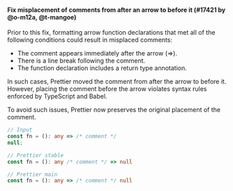 #### Fix misplacement of comments from after an arrow to before it (#17421 by @o-m12a, @t-mangoe)

Prior to this fix, formatting arrow function declarations that met all of the following conditions could result in misplaced comments:

- The comment appears immediately after the arrow (=>).
- There is a line break following the comment.
- The function declaration includes a return type annotation.

In such cases, Prettier moved the comment from after the arrow to before it.
However, placing the comment before the arrow violates syntax rules enforced by TypeScript and Babel.

To avoid such issues, Prettier now preserves the original placement of the comment.

<!-- prettier-ignore -->
```ts
// Input
const fn = (): any => /* comment */
null;

// Prettier stable
const fn = (): any /* comment */ => null

// Prettier main
const fn = (): any => /* comment */ null
```
